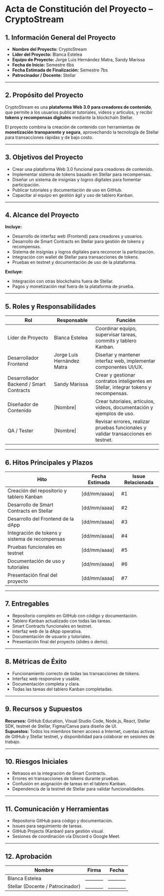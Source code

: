 # Acta de Constitución del Proyecto – CryptoStream

## 1. Información General del Proyecto
- **Nombre del Proyecto:** CryptoStream
- **Líder del Proyecto:** Blanca Estelea
- **Equipo de Proyecto:** Jorge Luis Hernández Matra, Sandy Marissa
- **Fecha de Inicio:** Semestre 6bs
- **Fecha Estimada de Finalización:** Semestre 7bs
- **Patrocinador / Docente:** Stellar

---

## 2. Propósito del Proyecto
CryptoStream es una **plataforma Web 3.0 para creadores de contenido**, que permite a los usuarios publicar tutoriales, videos y artículos, y recibir **tokens y recompensas digitales** mediante la blockchain Stellar.  

El proyecto combina la creación de contenido con herramientas de **monetización transparente y segura**, aprovechando la tecnología de Stellar para transacciones rápidas y de bajo costo.

---

## 3. Objetivos del Proyecto
- Crear una plataforma Web 3.0 funcional para creadores de contenido.  
- Implementar sistema de tokens basado en Stellar para recompensas.  
- Diseñar un sistema de insignias y logros digitales para fomentar participación.  
- Publicar tutoriales y documentación de uso en GitHub.  
- Capacitar al equipo en gestión ágil y uso de tablero Kanban.

---

## 4. Alcance del Proyecto
**Incluye:**
- Desarrollo de interfaz web (Frontend) para creadores y usuarios.  
- Desarrollo de Smart Contracts en Stellar para gestión de tokens y recompensas.  
- Sistema de insignias y logros digitales para reconocer la participación.  
- Integración con wallet de Stellar para transacciones de tokens.  
- Pruebas en testnet y documentación de uso de la plataforma.  

**Excluye:**
- Integración con otras blockchains fuera de Stellar.  
- Pagos y monetización real fuera de la plataforma de prueba.  

---

## 5. Roles y Responsabilidades

| Rol | Responsable | Función |
|-----|------------|--------|
| Líder de Proyecto | Blanca Estelea | Coordinar equipo, supervisar tareas, commits y tablero Kanban. |
| Desarrollador Frontend | Jorge Luis Hernández Matra | Diseñar y mantener interfaz web, implementar componentes UI/UX. |
| Desarrollador Backend / Smart Contracts | Sandy Marissa | Crear y gestionar contratos inteligentes en Stellar, integrar tokens y recompensas. |
| Diseñador de Contenido | [Nombre] | Crear tutoriales, artículos, videos, documentación y ejemplos de uso. |
| QA / Tester | [Nombre] | Revisar errores, realizar pruebas funcionales y validar transacciones en testnet. |

---

## 6. Hitos Principales y Plazos

| Hito | Fecha Estimada | Issue Relacionada |
|------|----------------|-----------------|
| Creación del repositorio y tablero Kanban | [dd/mm/aaaa] | #1 |
| Desarrollo de Smart Contracts en Stellar | [dd/mm/aaaa] | #2 |
| Desarrollo del Frontend de la dApp | [dd/mm/aaaa] | #3 |
| Integración de tokens y sistema de recompensas | [dd/mm/aaaa] | #4 |
| Pruebas funcionales en testnet | [dd/mm/aaaa] | #5 |
| Documentación de uso y tutoriales | [dd/mm/aaaa] | #6 |
| Presentación final del proyecto | [dd/mm/aaaa] | #7 |

---

## 7. Entregables
- Repositorio completo en GitHub con código y documentación.  
- Tablero Kanban actualizado con todas las tareas.  
- Smart Contracts funcionales en testnet.  
- Interfaz web de la dApp operativa.  
- Documentación de usuario y tutoriales.  
- Presentación final del proyecto (slides o demo).

---

## 8. Métricas de Éxito
- Funcionamiento correcto de todas las transacciones de tokens.  
- Interfaz web responsive y usable.  
- Documentación completa y clara.  
- Todas las tareas del tablero Kanban completadas.

---

## 9. Recursos y Supuestos
**Recursos:** GitHub Education, Visual Studio Code, Node.js, React, Stellar SDK, testnet de Stellar, Figma/Canva para diseño de UI.  
**Supuestos:** Todos los miembros tienen acceso a Internet, cuentas activas de GitHub y Stellar testnet, y disponibilidad para colaborar en sesiones de trabajo.

---

## 10. Riesgos Iniciales
- Retrasos en la integración de Smart Contracts.  
- Errores en transacciones de tokens durante pruebas.  
- Confusión en asignación de tareas en el tablero Kanban.  
- Dependencia de la testnet de Stellar para validar funcionalidades.

---

## 11. Comunicación y Herramientas
- Repositorio GitHub para código y documentación.  
- Issues para seguimiento de tareas.  
- GitHub Projects (Kanban) para gestión visual.  
- Sesiones de coordinación vía Discord o Google Meet.  

---

## 12. Aprobación

| Nombre | Firma | Fecha |
|--------|-------|-------|
| Blanca Estelea | ________ | ________ |
| Stellar (Docente / Patrocinador) | ________ | ________ |
